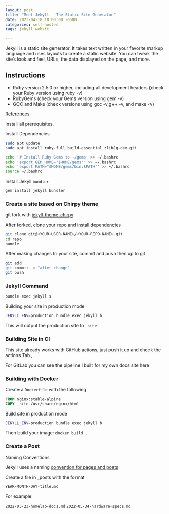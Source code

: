 ```yaml
---
layout: post
title: "Meet Jekyll - The Static Site Generator"
date: 2023-04-18 10:00:00 -0500
categories: self-hosted
tags: jekyll websit

---
```


Jekyll is a static site generator. It takes text written in your favorite markup language and uses layouts to create a static website. You can tweak the site’s look and feel, URLs, the data displayed on the page, and more.

## Instructions
- Ruby version 2.5.0 or higher, including all development headers (check your Ruby version using ruby -v)
- RubyGems (check your Gems version using gem -v)
- GCC and Make (check versions using gcc -v,g++ -v, and make -v)

[References](https://jekyllrb.com/docs/installation/)

Install all prerequisites.

Install Dependencies

```sh
sudo apt update
sudo apt install ruby-full build-essential zlib1g-dev git 

echo '# Install Ruby Gems to ~/gems' >> ~/.bashrc
echo 'export GEM_HOME="$HOME/gems"' >> ~/.bashrc
echo 'export PATH="$HOME/gems/bin:$PATH"' >> ~/.bashrc
source ~/.bashrc
```
Install Jekyll `bundler`

```sh
gem install jekyll bundler
```

### Create a site based on Chirpy theme

git fork with [jekyll-theme-chirpy](https://github.com/cotes2020/jekyll-theme-chirpy)

After forked, clone your repo and install dependencies	

```sh
git clone git@<YOUR-USER-NAME>/<YOUR-REPO-NAME>.git
cd repo
bundle 
```

After making changes to your site, commit and push then up to git
```sh
git add .
git commit -m "after change"
git push 
```
### Jekyll Command 

```sh
bundle exec jekyll s
```

Building your site in production mode
```sh
JEKYLL_ENV=production bundle exec jekyll b
```
This will output the production site to `_site`


### Building Site in CI

This site already works with GitHub actions, just push it up and check the actions Tab.,

For GitLab you can see the pipeline I built for my own docs site here

### Building with Docker

Create a `Dockerfile` with the following
```dockerfile
FROM nginx:stable-alpine
COPY _site /usr/share/nginx/html
```
Build site in production mode
```sh
JEKYLL_ENV=production bundle exec jekyll b
```
Then build your image:
`docker build .`

### Create a Post 

Naming Conventions

Jekyll uses a naming [convention for pages and posts](https://jekyllrb.com/docs/posts/)

Create a file in _posts with the format

`YEAR-MONTH-DAY-title.md`

For example:

`2022-05-23-homelab-docs.md`
`2022-05-34-hardware-specs.md`


